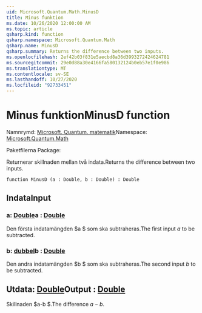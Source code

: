```yaml
---
uid: Microsoft.Quantum.Math.MinusD
title: Minus funktion
ms.date: 10/26/2020 12:00:00 AM
ms.topic: article
qsharp.kind: function
qsharp.namespace: Microsoft.Quantum.Math
qsharp.name: MinusD
qsharp.summary: Returns the difference between two inputs.
ms.openlocfilehash: 2ef42b03f831e5aecbd8a36d3993272424624781
ms.sourcegitcommit: 29e0d88a30e4166fa580132124b0eb57e1f0e986
ms.translationtype: MT
ms.contentlocale: sv-SE
ms.lasthandoff: 10/27/2020
ms.locfileid: "92733451"
---
```

# <a name="minusd-function"></a><span data-ttu-id="75e2a-102">Minus funktion</span><span class="sxs-lookup"><span data-stu-id="75e2a-102">MinusD function</span></span>

<span data-ttu-id="75e2a-103">Namnrymd: [Microsoft. Quantum. matematik](xref:Microsoft.Quantum.Math)</span><span class="sxs-lookup"><span data-stu-id="75e2a-103">Namespace: [Microsoft.Quantum.Math](xref:Microsoft.Quantum.Math)</span></span>

<span data-ttu-id="75e2a-104">Paketfilerna [](https://nuget.org/packages/)</span><span class="sxs-lookup"><span data-stu-id="75e2a-104">Package: [](https://nuget.org/packages/)</span></span>


<span data-ttu-id="75e2a-105">Returnerar skillnaden mellan två indata.</span><span class="sxs-lookup"><span data-stu-id="75e2a-105">Returns the difference between two inputs.</span></span>

```qsharp
function MinusD (a : Double, b : Double) : Double
```


## <a name="input"></a><span data-ttu-id="75e2a-106">Indata</span><span class="sxs-lookup"><span data-stu-id="75e2a-106">Input</span></span>

### <a name="a--double"></a><span data-ttu-id="75e2a-107">a: [Double](xref:microsoft.quantum.lang-ref.double)</span><span class="sxs-lookup"><span data-stu-id="75e2a-107">a : [Double](xref:microsoft.quantum.lang-ref.double)</span></span>

<span data-ttu-id="75e2a-108">Den första indatamängden $a $ som ska subtraheras.</span><span class="sxs-lookup"><span data-stu-id="75e2a-108">The first input $a$ to be subtracted.</span></span>


### <a name="b--double"></a><span data-ttu-id="75e2a-109">b: [dubbel](xref:microsoft.quantum.lang-ref.double)</span><span class="sxs-lookup"><span data-stu-id="75e2a-109">b : [Double](xref:microsoft.quantum.lang-ref.double)</span></span>

<span data-ttu-id="75e2a-110">Den andra indatamängden $b $ som ska subtraheras.</span><span class="sxs-lookup"><span data-stu-id="75e2a-110">The second input $b$ to be subtracted.</span></span>



## <a name="output--double"></a><span data-ttu-id="75e2a-111">Utdata: [Double](xref:microsoft.quantum.lang-ref.double)</span><span class="sxs-lookup"><span data-stu-id="75e2a-111">Output : [Double](xref:microsoft.quantum.lang-ref.double)</span></span>

<span data-ttu-id="75e2a-112">Skillnaden $a-b $.</span><span class="sxs-lookup"><span data-stu-id="75e2a-112">The difference $a - b$.</span></span>